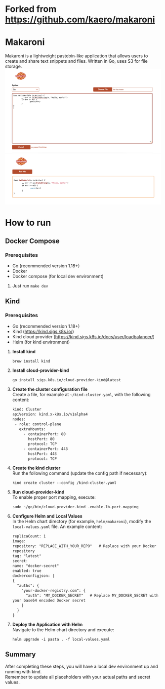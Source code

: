 # Forked from https://github.com/kaero/makaroni

# Makaroni
Makaroni is a lightweight pastebin-like application that allows users to create and share text snippets and files.
Written in Go, uses S3 for file storage.
<img src="doc/images/index.png">
<img src="doc/images/paste.png">

# How to run

## Docker Compose
### Prerequisites

- Go (recommended version 1.18+)
- Docker
- Docker compose (for local dev environment)

1. Just run `make dev`

## Kind
### Prerequisites

- Go (recommended version 1.18+)
- Kind (https://kind.sigs.k8s.io/)
- Kind cloud provider (https://kind.sigs.k8s.io/docs/user/loadbalancer/)
- Helm (for kind environment)

1. **Install kind**  
   ```
   brew install kind
   ```

2. **Install cloud-provider-kind**  
   ```
   go install sigs.k8s.io/cloud-provider-kind@latest
   ```

3. **Create the cluster configuration file**  
   Create a file, for example at `~/kind-cluster.yaml`, with the following content:

   ```
   kind: Cluster
   apiVersion: kind.x-k8s.io/v1alpha4
   nodes:
    - role: control-plane
      extraMounts:
        - containerPort: 80
          hostPort: 80
          protocol: TCP
        - containerPort: 443
          hostPort: 443
          protocol: TCP
   ```

4. **Create the kind cluster**  
   Run the following command (update the config path if necessary):

   ```
   kind create cluster --config /kind-cluster.yaml
   ```

5. **Run cloud-provider-kind**  
   To enable proper port mapping, execute:

   ```
   sudo ~/go/bin/cloud-provider-kind -enable-lb-port-mapping
   ```

6. **Configure Helm and Local Values**  
   In the Helm chart directory (for example, `helm/makaroni`), modify the `local-values.yaml` file. An example content:

   ```
   replicaCount: 1
   image:
   repository: "REPLACE_WITH_YOUR_REPO"   # Replace with your Docker repository
   tag: "latest"
   secret:
   name: "docker-secret"
   enabled: true
   dockerconfigjson: |
   {
     "auths": {
       "your-docker-registry.com": {
         "auth": "MY_DOCKER_SECRET"   # Replace MY_DOCKER_SECRET with your base64 encoded Docker secret
       }
     }
   }
   ```

7. **Deploy the Application with Helm**  
   Navigate to the Helm chart directory and execute:

   ```
   helm upgrade -i pasta . -f local-values.yaml
   ```

## Summary

After completing these steps, you will have a local dev environment up and running with kind.  
Remember to update all placeholders with your actual paths and secret values.
